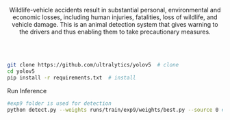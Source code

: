 <div align="center">
<p>
  Wildlife-vehicle accidents result in substantial personal, environmental and economic losses, including human injuries, fatalities, loss of wildlife, and vehicle damage.
This is an animal detection system that gives warning to the drivers and thus enabling them to take precautionary measures.

   
</p>
<br>
<div>
   
</div>

<br>
<p>

</p>



<!--
<a align="center" href="https://ultralytics.com/yolov5" target="_blank">
<img width="800" src="https://github.com/ultralytics/yolov5/releases/download/v1.0/banner-api.png"></a>
-->

</div>



```bash
git clone https://github.com/ultralytics/yolov5  # clone
cd yolov5
pip install -r requirements.txt  # install
```
<p> Run Inference</p>

```bash
#exp9 folder is used for detection
python detect.py --weights runs/train/exp9/weights/best.py --source 0 #webcam else image name for testing 
```

